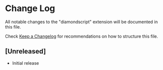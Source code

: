 # Change Log

All notable changes to the "diamondscript" extension will be documented in this file.

Check [Keep a Changelog](http://keepachangelog.com/) for recommendations on how to structure this file.

## [Unreleased]

- Initial release